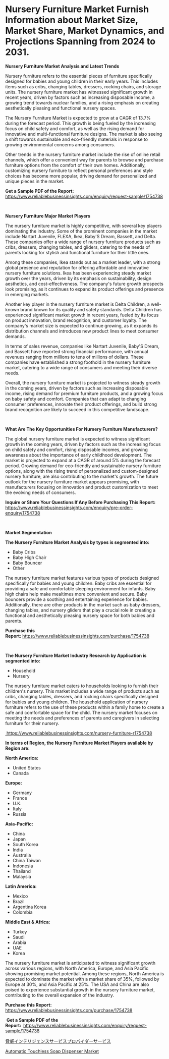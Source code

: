 <p><h1>Nursery Furniture Market Furnish Information about Market Size, Market Share, Market Dynamics, and Projections Spanning from 2024 to 2031.</h1></p><p><strong>Nursery Furniture Market Analysis and Latest Trends</strong></p>
<p><p>Nursery furniture refers to the essential pieces of furniture specifically designed for babies and young children in their early years. This includes items such as cribs, changing tables, dressers, rocking chairs, and storage units. The nursery furniture market has witnessed significant growth in recent years, driven by factors such as increasing disposable income, a growing trend towards nuclear families, and a rising emphasis on creating aesthetically pleasing and functional nursery spaces.</p><p>The Nursery Furniture Market is expected to grow at a CAGR of 13.7% during the forecast period. This growth is being fueled by the increasing focus on child safety and comfort, as well as the rising demand for innovative and multi-functional furniture designs. The market is also seeing a shift towards sustainable and eco-friendly materials in response to growing environmental concerns among consumers.</p><p>Other trends in the nursery furniture market include the rise of online retail channels, which offer a convenient way for parents to browse and purchase furniture options from the comfort of their own homes. Additionally, customizing nursery furniture to reflect personal preferences and style choices has become more popular, driving demand for personalized and unique pieces in the market.</p></p>
<p><strong>Get a Sample PDF of the Report:&nbsp;</strong> <a href="https://www.reliablebusinessinsights.com/enquiry/request-sample/1754738">https://www.reliablebusinessinsights.com/enquiry/request-sample/1754738</a></p>
<p>&nbsp;</p>
<p><strong>Nursery Furniture Major Market Players</strong></p>
<p><p>The nursery furniture market is highly competitive, with several key players dominating the industry. Some of the prominent companies in the market include Nartart Juvenile, FLEXA, Ikea, Baby'S Dream, Bassett, and Delta. These companies offer a wide range of nursery furniture products such as cribs, dressers, changing tables, and gliders, catering to the needs of parents looking for stylish and functional furniture for their little ones.</p><p>Among these companies, Ikea stands out as a market leader, with a strong global presence and reputation for offering affordable and innovative nursery furniture solutions. Ikea has been experiencing steady market growth over the years, driven by its emphasis on sustainability, design aesthetics, and cost-effectiveness. The company's future growth prospects look promising, as it continues to expand its product offerings and presence in emerging markets.</p><p>Another key player in the nursery furniture market is Delta Children, a well-known brand known for its quality and safety standards. Delta Children has experienced significant market growth in recent years, fueled by its focus on product innovation, brand recognition, and customer loyalty. The company's market size is expected to continue growing, as it expands its distribution channels and introduces new product lines to meet consumer demands.</p><p>In terms of sales revenue, companies like Nartart Juvenile, Baby'S Dream, and Bassett have reported strong financial performance, with annual revenues ranging from millions to tens of millions of dollars. These companies have established a strong foothold in the nursery furniture market, catering to a wide range of consumers and meeting their diverse needs.</p><p>Overall, the nursery furniture market is projected to witness steady growth in the coming years, driven by factors such as increasing disposable income, rising demand for premium furniture products, and a growing focus on baby safety and comfort. Companies that can adapt to changing consumer preferences, innovate their product offerings, and build strong brand recognition are likely to succeed in this competitive landscape.</p></p>
<p>&nbsp;</p>
<p><strong>What Are The Key Opportunities For Nursery Furniture Manufacturers?</strong></p>
<p><p>The global nursery furniture market is expected to witness significant growth in the coming years, driven by factors such as the increasing focus on child safety and comfort, rising disposable incomes, and growing awareness about the importance of early childhood development. The market is projected to expand at a CAGR of around 5% during the forecast period. Growing demand for eco-friendly and sustainable nursery furniture options, along with the rising trend of personalized and custom-designed nursery furniture, are also contributing to the market's growth. The future outlook for the nursery furniture market appears promising, with manufacturers focusing on innovation and product customization to meet the evolving needs of consumers.</p></p>
<p><strong>Inquire or Share Your Questions If Any Before Purchasing This Report:</strong> <a href="https://www.reliablebusinessinsights.com/enquiry/pre-order-enquiry/1754738">https://www.reliablebusinessinsights.com/enquiry/pre-order-enquiry/1754738</a></p>
<p>&nbsp;</p>
<p><strong>Market Segmentation</strong></p>
<p><strong>The Nursery Furniture Market Analysis by types is segmented into:</strong></p>
<p><ul><li>Baby Cribs</li><li>Baby High Chair</li><li>Baby Bouncer</li><li>Other</li></ul></p>
<p><p>The nursery furniture market features various types of products designed specifically for babies and young children. Baby cribs are essential for providing a safe and comfortable sleeping environment for infants. Baby high chairs help make mealtimes more convenient and secure. Baby bouncers provide a soothing and entertaining experience for babies. Additionally, there are other products in the market such as baby dressers, changing tables, and nursery gliders that play a crucial role in creating a functional and aesthetically pleasing nursery space for both babies and parents.</p></p>
<p><strong>Purchase this Report:&nbsp;</strong><a href="https://www.reliablebusinessinsights.com/purchase/1754738">https://www.reliablebusinessinsights.com/purchase/1754738</a></p>
<p>&nbsp;</p>
<p><strong>The Nursery Furniture Market Industry Research by Application is segmented into:</strong></p>
<p><ul><li>Household</li><li>Nursery</li></ul></p>
<p><p>The nursery furniture market caters to households looking to furnish their children's nursery. This market includes a wide range of products such as cribs, changing tables, dressers, and rocking chairs specifically designed for babies and young children. The household application of nursery furniture refers to the use of these products within a family home to create a safe and comfortable space for the child. The nursery market focuses on meeting the needs and preferences of parents and caregivers in selecting furniture for their nursery.</p></p>
<p><a href="https://www.reliablebusinessinsights.com/nursery-furniture-r1754738">&nbsp;https://www.reliablebusinessinsights.com/nursery-furniture-r1754738</a></p>
<p><strong>In terms of Region, the Nursery Furniture Market Players available by Region are:</strong></p>
<p>
    <p> <strong> North America: </strong>
        <ul>
            <li>United States</li>
            <li>Canada</li>
        </ul>
        </p> 
    <p> <strong> Europe: </strong>
        <ul>
            <li>Germany</li>
            <li>France</li>
            <li>U.K.</li>
            <li>Italy</li>
            <li>Russia</li>
        </ul>
        </p> 
    <p> <strong> Asia-Pacific: </strong>
        <ul>
            <li>China</li>
            <li>Japan</li>
            <li>South Korea</li>
            <li>India</li>
            <li>Australia</li>
            <li>China Taiwan</li>
            <li>Indonesia</li>
            <li>Thailand</li>
            <li>Malaysia</li>
        </ul>
        </p> 
    <p> <strong> Latin America: </strong>
        <ul>
            <li>Mexico</li>
            <li>Brazil</li>
            <li>Argentina Korea</li>
            <li>Colombia</li>
        </ul>
        </p> 
    <p> <strong> Middle East & Africa: </strong>
        <ul>
            <li>Turkey</li>
            <li>Saudi</li>
            <li>Arabia</li>
            <li>UAE</li>
            <li>Korea</li>
        </ul>
    </p>
    </p>
<p><p>The nursery furniture market is anticipated to witness significant growth across various regions, with North America, Europe, and Asia Pacific showing promising market potential. Among these regions, North America is expected to dominate the market with a market share of 35%, followed by Europe at 30%, and Asia Pacific at 25%. The USA and China are also poised to experience substantial growth in the nursery furniture market, contributing to the overall expansion of the industry.</p></p>
<p><strong>Purchase this Report: </strong><a href="https://www.reliablebusinessinsights.com/purchase/1754738">https://www.reliablebusinessinsights.com/purchase/1754738</a></p>
<p>&nbsp;<strong>Get a Sample PDF of the Report:&nbsp;&nbsp;</strong><a href="https://www.reliablebusinessinsights.com/enquiry/request-sample/1754738">https://www.reliablebusinessinsights.com/enquiry/request-sample/1754738</a></p>
<p><strong></strong></p>
<p><p><a href="https://medium.com/@addyserr7687/%E8%84%85%E5%A8%81%E3%82%A4%E3%83%B3%E3%83%86%E3%83%AA%E3%82%B8%E3%82%A7%E3%83%B3%E3%82%B9%E3%82%B5%E3%83%BC%E3%83%93%E3%82%B9%E3%83%97%E3%83%AD%E3%83%90%E3%82%A4%E3%83%80%E3%83%BC%E3%82%B5%E3%83%BC%E3%83%93%E3%82%B9%E5%B8%82%E5%A0%B4%E3%81%AE%E4%BA%88%E6%B8%AC-%E5%B8%82%E5%A0%B4%E5%8B%95%E5%90%91-%E3%81%8A%E3%82%88%E3%81%B3%E5%BD%B1%E9%9F%BF%E5%88%86%E6%9E%90-2024%E5%B9%B4-2031%E5%B9%B4-11c4c76dbf93">脅威インテリジェンスサービスプロバイダーサービス</a></p><p><a href="https://github.com/myacatherineblakecaczo9vcsw/Market-Research-Report-List-3/blob/main/automatic-touchless-soap-dispenser-market.md">Automatic Touchless Soap Dispenser Market</a></p></p>